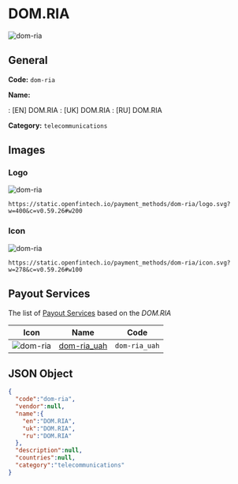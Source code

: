 
# DOM.RIA 
![dom-ria](https://static.openfintech.io/payment_methods/dom-ria/logo.svg?w=400&c=v0.59.26#w200)  

## General 
**Code:** `dom-ria` 
 
**Name:** 
 
:	[EN] DOM.RIA 
:	[UK] DOM.RIA 
:	[RU] DOM.RIA 
 
**Category:** `telecommunications` 
 

## Images 

### Logo 
![dom-ria](https://static.openfintech.io/payment_methods/dom-ria/logo.svg?w=400&c=v0.59.26#w200)  

```
https://static.openfintech.io/payment_methods/dom-ria/logo.svg?w=400&c=v0.59.26#w200
```  

### Icon 
![dom-ria](https://static.openfintech.io/payment_methods/dom-ria/icon.svg?w=278&c=v0.59.26#w100)  

```
https://static.openfintech.io/payment_methods/dom-ria/icon.svg?w=278&c=v0.59.26#w100
```  

## Payout Services 
 
The list of [Payout Services](/payout-services/) based on the _DOM.RIA_ 

|Icon|Name|Code| 
|:---:|:---:|:---:| 
|![dom-ria](https://static.openfintech.io/payout_methods/dom-ria/icon.png?w=278&c=v0.59.26#w40) |[dom-ria_uah](/payout-services/dom-ria_uah/)|`dom-ria_uah`| 
 

## JSON Object 

```json
{
  "code":"dom-ria",
  "vendor":null,
  "name":{
    "en":"DOM.RIA",
    "uk":"DOM.RIA",
    "ru":"DOM.RIA"
  },
  "description":null,
  "countries":null,
  "category":"telecommunications"
}
```  
